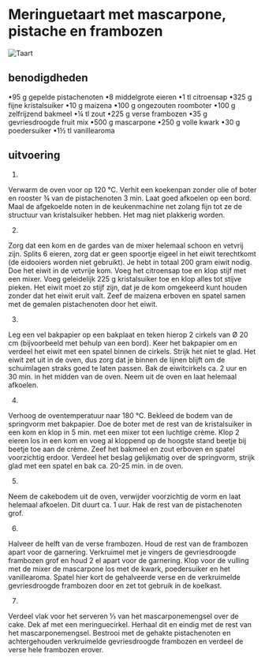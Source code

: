 # Meringuetaart met mascarpone, pistache en frambozen

![Taart](https://www.google.com/url?sa=i&url=https%3A%2F%2Fwww.ah.nl%2Fallerhande%2Frecept%2FR-R1192640%2Fmeringuetaart-met-mascarpone-pistache-en-frambozen&psig=AOvVaw2oH7phimRp0Lq9SOHezoSG&ust=1632824930262000&source=images&cd=vfe&ved=0CAkQjRxqFwoTCMCVkIL5nvMCFQAAAAAdAAAAABAJ)

## benodigdheden
•95 g
gepelde pistachenoten
•8
middelgrote eieren
•1 tl
citroensap
•325 g
fijne kristalsuiker
•10 g
maizena
•100 g
ongezouten roomboter
•100 g
zelfrijzend bakmeel
•¼ tl
zout
•225 g
verse frambozen
•35 g
gevriesdroogde fruit mix
•500 g
mascarpone
•250 g
volle kwark
•30 g
poedersuiker
•1½ tl
vanillearoma

## uitvoering
1. 
Verwarm de oven voor op 120 °C. Verhit een koekenpan zonder olie of boter en rooster ¾ van de pistachenoten 3 min. Laat goed afkoelen op een bord. Maal de afgekoelde noten in de keukenmachine net zolang fijn tot ze de structuur van kristalsuiker hebben. Het mag niet plakkerig worden.

2. 
Zorg dat een kom en de gardes van de mixer helemaal schoon en vetvrij zijn. Splits 6 eieren, zorg dat er geen spoortje eigeel in het eiwit terechtkomt (de eidooiers worden niet gebruikt). Je hebt in totaal 200 gram eiwit nodig. Doe het eiwit in de vetvrije kom. Voeg het citroensap toe en klop stijf met een mixer. Voeg geleidelijk 225 g kristalsuiker toe en klop alles tot stijve pieken. Het eiwit moet zo stijf zijn, dat je de kom omgekeerd kunt houden zonder dat het eiwit eruit valt. Zeef de maizena erboven en spatel samen met de gemalen pistachenoten door het eiwit.

3. 
Leg een vel bakpapier op een bakplaat en teken hierop 2 cirkels van Ø 20 cm (bijvoorbeeld met behulp van een bord). Keer het bakpapier om en verdeel het eiwit met een spatel binnen de cirkels. Strijk het niet te glad. Het eiwit zet uit in de oven, dus zorg dat je binnen de lijnen blijft om de schuimlagen straks goed te laten passen. Bak de eiwitcirkels ca. 2 uur en 30 min. in het midden van de oven. Neem uit de oven en laat helemaal afkoelen.

4. 
Verhoog de oventemperatuur naar 180 °C. Bekleed de bodem van de springvorm met bakpapier. Doe de boter met de rest van de kristalsuiker in een kom en klop in 5 min. met een mixer tot een luchtige crème. Klop 2 eieren los in een kom en voeg al kloppend op de hoogste stand beetje bij beetje toe aan de crème. Zeef het bakmeel en zout erboven en spatel voorzichtig erdoor. Verdeel het beslag gelijkmatig over de springvorm, strijk glad met een spatel en bak ca. 20-25 min. in de oven.

5. 
Neem de cakebodem uit de oven, verwijder voorzichtig de vorm en laat helemaal afkoelen. Dit duurt ca. 1 uur. Hak de rest van de pistachenoten grof.

6. 
Halveer de helft van de verse frambozen. Houd de rest van de frambozen apart voor de garnering. Verkruimel met je vingers de gevriesdroogde frambozen grof en houd 2 el apart voor de garnering. Klop voor de vulling met de mixer de mascarpone los met de kwark, poedersuiker en het vanillearoma. Spatel hier kort de gehalveerde verse en de verkruimelde gevriesdroogde frambozen door en zet tot gebruik in de koelkast.

7. 
Verdeel vlak voor het serveren ⅓ van het mascarponemengsel over de cake. Dek af met een meringuecirkel. Herhaal dit en eindig met de rest van het mascarponemengsel. Bestrooi met de gehakte pistachenoten en achtergehouden verkruimelde gevriesdroogde frambozen en verdeel de verse hele frambozen erover.